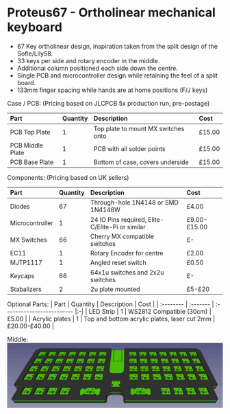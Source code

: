 # Proteus67 - Ortholinear mechanical keyboard

* 67 Key ortholinear design, inspiration taken from the split design of the Sofle/Lily58.
* 33 keys per side and rotary encoder in the middle.
* Additional column positioned each side down the centre.
* Single PCB and microcontroller design while retaining the feel of a split board.
* 133mm finger spacing while hands are at home positions (F/J keys) 

Case / PCB: (Pricing based on JLCPCB 5x production run, pre-postage)

| Part | Quantity     | Description                | Cost |
| :-------- | :------- | :------------------------- |:-|
| PCB Top Plate | 1 | Top plate to mount MX switches onto | £15.00 |
| PCB Middle Plate | 1 | PCB with all solder points | £15.00 |
| PCB Base Plate | 1 | Bottom of case, covers underside | £15.00 |
  
Components: (Pricing based on UK sellers)

| Part | Quantity     | Description                | Cost |
| :-------- | :------- | :------------------------- |:-|
| Diodes| 67  | Through-hole 1N4148 or SMD 1N4148W | £4.00 |
| Microcontroller | 1 | 24 IO Pins required, Elite-C/Elite-Pi or similar | £9.00-£15.00 |
| MX Switches | 66 | Cherry MX compatible switches | £- |
| EC11 | 1 | Rotary Encoder for centre | £2.00 |
| MJTP1117 | 1 | Angled reset switch | £0.50 |
| Keycaps | 66 | 64x1u switches and 2x2u switches | £- |
| Stabalizers | 2 | 2u plate mounted | £5-£20 | 

Optional Parts:
| Part | Quantity     | Description                | Cost |
| :-------- | :------- | :------------------------- |:-|
| LED Strip | 1 | WS2812 Compatible (30cm) | £5.00 |
| Acrylic plates | 1 | Top and bottom acrylic plates, laser cut 2mm | £20.00-£40.00 |

Middle:
![alt text](https://github.com/gzowski/Proteus67/blob/main/Images/keyboard3d.png?raw=true)


